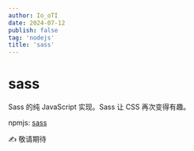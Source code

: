 ```yaml
---
author: Io_oTI
date: 2024-07-12
publish: false
tag: 'nodejs'
title: 'sass'
---
```


# sass


Sass 的纯 JavaScript 实现。Sass 让 CSS 再次变得有趣。

npmjs: [sass](https://www.npmjs.com/package/sass)

✍ 敬请期待

